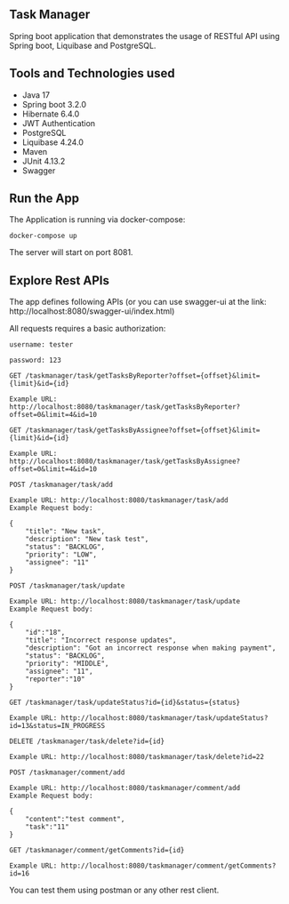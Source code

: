 ## Task Manager

Spring boot application that demonstrates the usage of RESTful API using Spring boot, Liquibase and PostgreSQL.

## Tools and Technologies used

* Java 17
* Spring boot 3.2.0
* Hibernate 6.4.0
* JWT Authentication
* PostgreSQL
* Liquibase 4.24.0
* Maven
* JUnit 4.13.2
* Swagger


## Run the App

The Application is running via docker-compose:

```docker-compose up```



The server will start on port 8081.


## Explore Rest APIs

The app defines following APIs
(or you can use swagger-ui at the link: http://localhost:8080/swagger-ui/index.html)

All requests requires a basic authorization:

```username: tester```

```password: 123```

```
GET /taskmanager/task/getTasksByReporter?offset={offset}&limit={limit}&id={id}

Example URL: http://localhost:8080/taskmanager/task/getTasksByReporter?offset=0&limit=4&id=10
```
```
GET /taskmanager/task/getTasksByAssignee?offset={offset}&limit={limit}&id={id}

Example URL: http://localhost:8080/taskmanager/task/getTasksByAssignee?offset=0&limit=4&id=10
```
```
POST /taskmanager/task/add

Example URL: http://localhost:8080/taskmanager/task/add
Example Request body:

{
    "title": "New task",
    "description": "New task test",
    "status": "BACKLOG",
    "priority": "LOW",
    "assignee": "11"
}
```   
```
POST /taskmanager/task/update

Example URL: http://localhost:8080/taskmanager/task/update
Example Request body:

{
    "id":"18",
    "title": "Incorrect response updates",
    "description": "Got an incorrect response when making payment",
    "status": "BACKLOG",
    "priority": "MIDDLE",
    "assignee": "11",
    "reporter":"10"
}
```
```
GET /taskmanager/task/updateStatus?id={id}&status={status}

Example URL: http://localhost:8080/taskmanager/task/updateStatus?id=13&status=IN_PROGRESS
```
```
DELETE /taskmanager/task/delete?id={id}

Example URL: http://localhost:8080/taskmanager/task/delete?id=22
```
```
POST /taskmanager/comment/add

Example URL: http://localhost:8080/taskmanager/comment/add
Example Request body:

{
    "content":"test comment",
    "task":"11"
}
```
```
GET /taskmanager/comment/getComments?id={id}

Example URL: http://localhost:8080/taskmanager/comment/getComments?id=16
```


You can test them using postman or any other rest client.
